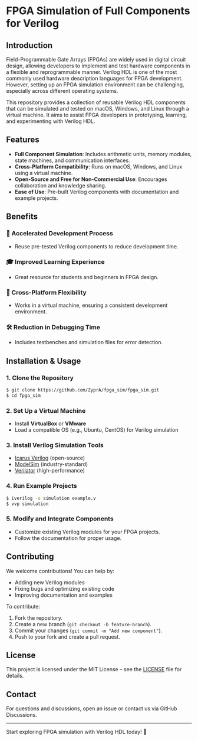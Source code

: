 # FPGA Simulation of Full Components for Verilog

## Introduction
Field-Programmable Gate Arrays (FPGAs) are widely used in digital circuit design, allowing developers to implement and test hardware components in a flexible and reprogrammable manner. Verilog HDL is one of the most commonly used hardware description languages for FPGA development. However, setting up an FPGA simulation environment can be challenging, especially across different operating systems.

This repository provides a collection of reusable Verilog HDL components that can be simulated and tested on macOS, Windows, and Linux through a virtual machine. It aims to assist FPGA developers in prototyping, learning, and experimenting with Verilog HDL.

## Features
- **Full Component Simulation**: Includes arithmetic units, memory modules, state machines, and communication interfaces.
- **Cross-Platform Compatibility**: Runs on macOS, Windows, and Linux using a virtual machine.
- **Open-Source and Free for Non-Commercial Use**: Encourages collaboration and knowledge sharing.
- **Ease of Use**: Pre-built Verilog components with documentation and example projects.

## Benefits
### 🚀 Accelerated Development Process
- Reuse pre-tested Verilog components to reduce development time.

### 🎓 Improved Learning Experience
- Great resource for students and beginners in FPGA design.

### 🔄 Cross-Platform Flexibility
- Works in a virtual machine, ensuring a consistent development environment.

### 🛠️ Reduction in Debugging Time
- Includes testbenches and simulation files for error detection.

## Installation & Usage

### 1. Clone the Repository
```sh
$ git clone https://github.com/ZyprA/fpga_sim/fpga_sim.git
$ cd fpga_sim
```

### 2. Set Up a Virtual Machine
- Install **VirtualBox** or **VMware**
- Load a compatible OS (e.g., Ubuntu, CentOS) for Verilog simulation

### 3. Install Verilog Simulation Tools
- [Icarus Verilog](https://iverilog.fandom.com/wiki/Main_Page) (open-source)
- [ModelSim](https://www.intel.com/content/www/us/en/software/programmable/modelsim.html) (industry-standard)
- [Verilator](https://www.veripool.org/wiki/verilator) (high-performance)

### 4. Run Example Projects
```sh
$ iverilog -o simulation example.v
$ vvp simulation
```

### 5. Modify and Integrate Components
- Customize existing Verilog modules for your FPGA projects.
- Follow the documentation for proper usage.

## Contributing
We welcome contributions! You can help by:
- Adding new Verilog modules
- Fixing bugs and optimizing existing code
- Improving documentation and examples

To contribute:
1. Fork the repository.
2. Create a new branch (`git checkout -b feature-branch`).
3. Commit your changes (`git commit -m "Add new component"`).
4. Push to your fork and create a pull request.

## License
This project is licensed under the MIT License – see the [LICENSE](LICENSE) file for details.

## Contact
For questions and discussions, open an issue or contact us via GitHub Discussions.

---
Start exploring FPGA simulation with Verilog HDL today! 🚀
